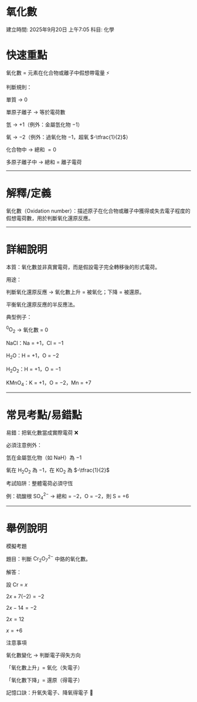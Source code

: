 # 氧化數

建立時間: 2025年9月20日 上午7:05
科目: 化學

# 快速重點

氧化數 = 元素在化合物或離子中假想帶電量 ⚡

判斷規則：

單質 → $0$

單原子離子 → 等於電荷數

氫 → $+1$（例外：金屬氫化物 $-1$）

氧 → $-2$（例外：過氧化物 $-1$，超氧 $-\tfrac{1}{2}$）

化合物中 → 總和 $= 0$

多原子離子中 → 總和 = 離子電荷

---

# 解釋/定義

氧化數（Oxidation number）：描述原子在化合物或離子中獲得或失去電子程度的假想電荷數，用於判斷氧化還原反應。

---

# 詳細說明

本質：氧化數並非真實電荷，而是假設電子完全轉移後的形式電荷。

用途：

判斷氧化還原反應 → 氧化數上升 = 被氧化；下降 = 被還原。

平衡氧化還原反應的半反應法。

典型例子：

$^{0}\mathrm{O}_{2}$ → 氧化數 = $0$

$\mathrm{NaCl}$：Na = $+1$，Cl = $-1$

$\mathrm{H_{2}O}$：H = $+1$，O = $-2$

$\mathrm{H_{2}O_{2}}$：H = $+1$，O = $-1$

$\mathrm{KMnO_{4}}$：K = $+1$，O = $-2$，Mn = $+7$

---

# 常見考點/易錯點

易錯：把氧化數當成實際電荷 ❌

必須注意例外：

氫在金屬氫化物（如 $\mathrm{NaH}$）為 $-1$

氧在 $\mathrm{H_{2}O_{2}}$ 為 $-1$，在 $\mathrm{KO_{2}}$ 為 $-\tfrac{1}{2}$

考試陷阱：整體電荷必須守恆

例：硫酸根 $\mathrm{SO_{4}^{2-}}$ → 總和 = $-2$，O = $-2$，則 S = $+6$

---

# 舉例說明

模擬考題

題目：判斷 $\mathrm{Cr_{2}O_{7}^{2-}}$ 中鉻的氧化數。

解答：

設 Cr = $x$

$2x + 7(-2) = -2$

$2x - 14 = -2$

$2x = 12$

$x = +6$

注意事項

氧化數變化 → 判斷電子得失方向

「氧化數上升」= 氧化（失電子）

「氧化數下降」= 還原（得電子）

記憶口訣：升氧失電子、降氧得電子 🔄